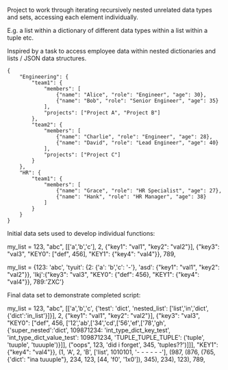 Project to work through iterating recursively nested unrelated data types and sets, accessing each element individually.

E.g. a list within a dictionary of different data types within a list within a tuple etc.

Inspired by a task to access employee data within nested dictionaries and lists / JSON data structures.

    {
        "Engineering": {
            "team1": {
                "members": [
                    {"name": "Alice", "role": "Engineer", "age": 30},
                    {"name": "Bob", "role": "Senior Engineer", "age": 35}
                ],
                "projects": ["Project A", "Project B"]
            },
            "team2": {
                "members": [
                    {"name": "Charlie", "role": "Engineer", "age": 28},
                    {"name": "David", "role": "Lead Engineer", "age": 40}
                ],
                "projects": ["Project C"]
            }
        },
        "HR": {
            "team1": {
                "members": [
                    {"name": "Grace", "role": "HR Specialist", "age": 27},
                    {"name": "Hank", "role": "HR Manager", "age": 38}
                ]
            }
        }
    }


Initial data sets used to develop individual functions:

my_list = 123, "abc", [['a','b','c'], 2, {"key1": "val1", "key2": "val2"}], {"key3": "val3", "KEY0": ["def", 456], "KEY1": {"key4": "val4"}}, 789,

my_list = {123: 'abc', 'tyuit': {2: {'a': 'b','c': '-'}, 'asd': {"key1": "val1", "key2": "val2"}}, 'lkj':{"key3": "val3", "KEY0": {"def": 456}, "KEY1": {"key4": "val4"}}, 789:'ZXC'}


Final data set to demonstrate completed script:

my_list = 123, "abc", [['a','b','c', {'test': 'dict', 'nested_list': ['list','in','dict',{'dict':'in_list'}]}], 2, {"key1": "val1", "key2": "val2"}], {"key3": "val3", "KEY0": ["def", 456, ['12','ab',['34','cd',['56','ef',['78','gh',{'super_nested':'dict', 109871234: 'int_type_dict_key_test', 'int_type_dict_value_test': 109871234, 'TUPLE_TUPLE_TUPLE': ('tuple', 'tuuple', 'tuuuple')}]], ("oops", 123, 'did i forget', 345, 'tuples??')]]], "KEY1": {"key4": "val4"}}, (1, 'A', 2, 'B', ['list', 1010101, '- - - - - -'], (987, (876, (765, {'dict': "ina tuuuple"}, 234, 123, [44, 'f0', '1x0']), 345), 234), 123), 789,
